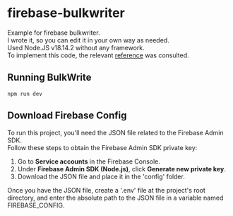 # firebase-bulkwriter
Example for firebase bulkwriter.
<br>
I wrote it, so you can edit it in your own way as needed.
<br>
Used Node.JS v18.14.2 without any framework.
<br>
To implement this code, the relevant [reference](https://cloud.google.com/nodejs/docs/reference/firestore/latest/firestore/bulkwriter) was consulted.

## Running BulkWrite
```
npm run dev
```

## Download Firebase Config

To run this project, you'll need the JSON file related to the Firebase Admin SDK.<br>
Follow these steps to obtain the Firebase Admin SDK private key:<br>

1. Go to **Service accounts** in the Firebase Console.
2. Under **Firebase Admin SDK (Node.js)**, click **Generate new private key**.
3. Download the JSON file and place it in the 'config' folder.

Once you have the JSON file, create a '.env' file at the project's root directory, and enter the absolute path to the JSON file in a variable named FIREBASE_CONFIG.